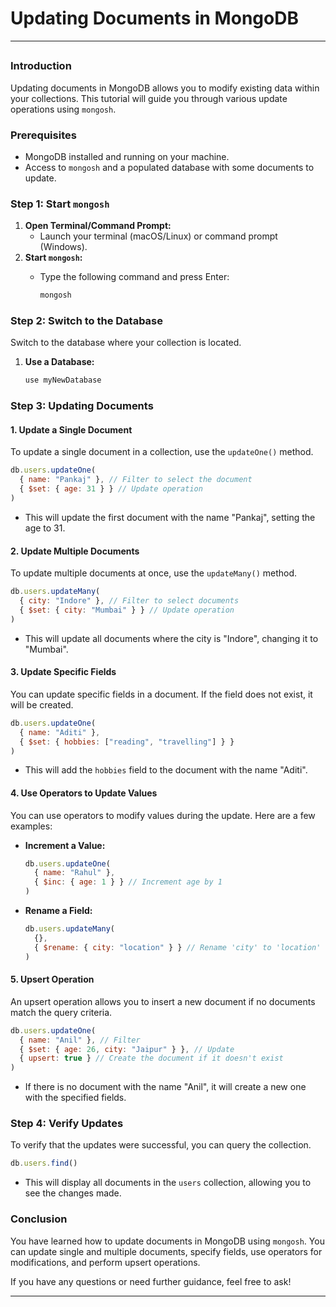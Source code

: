 # Updating Documents in MongoDB



***

##

### Introduction

Updating documents in MongoDB allows you to modify existing data within your collections. This tutorial will guide you through various update operations using `mongosh`.

### Prerequisites

* MongoDB installed and running on your machine.
* Access to `mongosh` and a populated database with some documents to update.

### Step 1: Start `mongosh`

1. **Open Terminal/Command Prompt:**
   * Launch your terminal (macOS/Linux) or command prompt (Windows).
2. **Start `mongosh`:**
   *   Type the following command and press Enter:

       ```bash
       mongosh
       ```

### Step 2: Switch to the Database

Switch to the database where your collection is located.

1.  **Use a Database:**

    ```javascript
    use myNewDatabase
    ```

### Step 3: Updating Documents

#### 1. Update a Single Document

To update a single document in a collection, use the `updateOne()` method.

```javascript
db.users.updateOne(
  { name: "Pankaj" }, // Filter to select the document
  { $set: { age: 31 } } // Update operation
)
```

* This will update the first document with the name "Pankaj", setting the age to 31.

#### 2. Update Multiple Documents

To update multiple documents at once, use the `updateMany()` method.

```javascript
db.users.updateMany(
  { city: "Indore" }, // Filter to select documents
  { $set: { city: "Mumbai" } } // Update operation
)
```

* This will update all documents where the city is "Indore", changing it to "Mumbai".

#### 3. Update Specific Fields

You can update specific fields in a document. If the field does not exist, it will be created.

```javascript
db.users.updateOne(
  { name: "Aditi" },
  { $set: { hobbies: ["reading", "travelling"] } }
)
```

* This will add the `hobbies` field to the document with the name "Aditi".

#### 4. Use Operators to Update Values

You can use operators to modify values during the update. Here are a few examples:

*   **Increment a Value:**

    ```javascript
    db.users.updateOne(
      { name: "Rahul" },
      { $inc: { age: 1 } } // Increment age by 1
    )
    ```
*   **Rename a Field:**

    ```javascript
    db.users.updateMany(
      {},
      { $rename: { city: "location" } } // Rename 'city' to 'location'
    )
    ```

#### 5. Upsert Operation

An upsert operation allows you to insert a new document if no documents match the query criteria.

```javascript
db.users.updateOne(
  { name: "Anil" }, // Filter
  { $set: { age: 26, city: "Jaipur" } }, // Update
  { upsert: true } // Create the document if it doesn't exist
)
```

* If there is no document with the name "Anil", it will create a new one with the specified fields.

### Step 4: Verify Updates

To verify that the updates were successful, you can query the collection.

```javascript
db.users.find()
```

* This will display all documents in the `users` collection, allowing you to see the changes made.

### Conclusion

You have learned how to update documents in MongoDB using `mongosh`. You can update single and multiple documents, specify fields, use operators for modifications, and perform upsert operations.

If you have any questions or need further guidance, feel free to ask!

***

